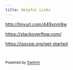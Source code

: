 ```yaml
---
title: Helpful Links
---
```

<http://tinyurl.com/449xnm9w>

<https://stackoverflow.com/>

<https://isocpp.org/get-started>

&nbsp;

<SwmMeta version="3.0.0" repo-id="Z2l0aHViJTNBJTNBQ1BQJTNBJTNBZ2l0Ym95MjAyMg==" repo-name="CPP"><sup>Powered by [Swimm](https://app.swimm.io/)</sup></SwmMeta>
